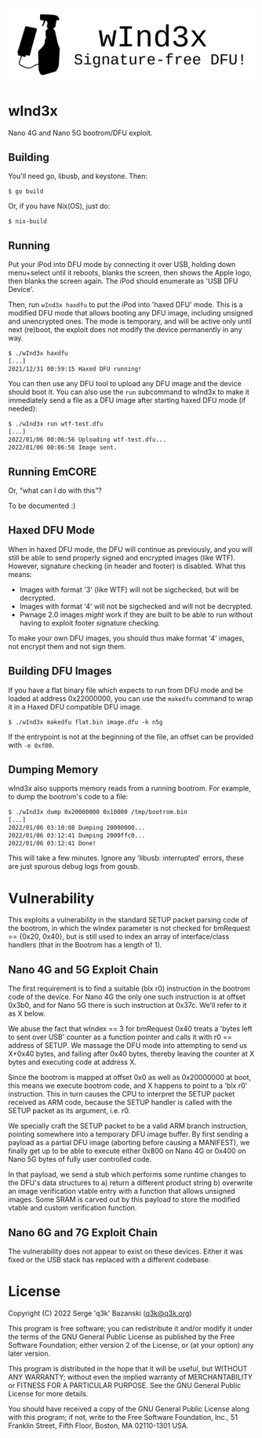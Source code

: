 <img src="logotype.png">

wInd3x
======

Nano 4G and Nano 5G bootrom/DFU exploit.

Building
--------

You'll need go, libusb, and keystone. Then:

    $ go build

Or, if you have Nix(OS), just do:

    $ nix-build

Running
-------

Put your iPod into DFU mode by connecting it over USB, holding down menu+select until it reboots, blanks the screen, then shows the Apple logo, then blanks the screen again. The iPod should enumerate as 'USB DFU Device'.

Then, run `wInd3x haxdfu` to put the iPod into 'haxed DFU' mode. This is a modified DFU mode that allows booting any DFU image, including unsigned and unencrypted ones. The mode is temporary, and will be active only until next (re)boot, the exploit does not modify the device permanently in any way.

    $ ./wInd3x haxdfu
    [...]
    2021/12/31 00:59:15 Haxed DFU running!

You can then use any DFU tool to upload any DFU image and the device should boot it. You can also use the `run` subcommand to wInd3x to make it immediately send a file as a DFU image after starting haxed DFU mode (if needed):

    $ ./wInd3x run wtf-test.dfu
    [...]
    2022/01/06 00:06:56 Uploading wtf-test.dfu...
    2022/01/06 00:06:56 Image sent.

Running EmCORE
--------------

Or, “what can I do with this”?

To be documented :)

Haxed DFU Mode
--------------

When in haxed DFU mode, the DFU will continue as previously, and you will still be able to send properly signed and encrypted images (like WTF). However, signature checking (in header and footer) is disabled. What this means:

 - Images with format '3' (like WTF) will not be sigchecked, but will be decrypted.
 - Images with format '4' will not be sigchecked and will not be decrypted.
 - Pwnage 2.0 images *might* work if they are built to be able to run without having to exploit footer signature checking.


To make your own DFU images, you should thus make format '4' images, not encrypt them and not sign them.

Building DFU Images
-------------------

If you have a flat binary file which expects to run from DFU mode and be loaded at address 0x22000000, you can use the `makedfu` command to wrap it in a Haxed DFU compatible DFU image.

    $ ./wInd3x makedfu flat.bin image.dfu -k n5g

If the entrypoint is not at the beginning of the file, an offset can be provided with `-e 0xf00`.

Dumping Memory
--------------

wInd3x also supports memory reads from a running bootrom. For example, to dump the bootrom's code to a file:

    $ ./wInd3x dump 0x20000000 0x10000 /tmp/bootrom.bin
    [...]
    2022/01/06 03:10:08 Dumping 20000000...
    2022/01/06 03:12:41 Dumping 2000ffc0...
    2022/01/06 03:12:41 Done!

This will take a few minutes. Ignore any 'libusb: interrupted' errors, these are just spurous debug logs from gousb.

Vulnerability
=============

This exploits a vulnerability in the standard SETUP packet parsing code of the bootrom, in which the wIndex parameter is not checked for bmRequest == {0x20, 0x40}, but is still used to index an array of interface/class handlers (that in the Bootrom has a length of 1).

Nano 4G and 5G Exploit Chain
--------------------

The first requirement is to find a suitable (blx r0) instruction in the bootrom code of the device. For Nano 4G the only one such instruction is at offset 0x3b0, and for Nano 5G there is such instruction at 0x37c. We'll refer to it as X below.

We abuse the fact that wIndex == 3 for bmRequest 0x40 treats a 'bytes left to sent over USB' counter as a function pointer and calls it with r0 == address of SETUP. We massage the DFU mode into attempting to send us X+0x40 bytes, and failing after 0x40 bytes, thereby leaving the counter at X bytes and executing code at address X.

Since the bootrom is mapped at offset 0x0 as well as 0x20000000 at boot, this means we execute bootrom code, and X happens to point to a 'blx r0' instruction. This in turn causes the CPU to interpret the SETUP packet received as ARM code, because the SETUP handler is called with the SETUP packet as its argument, i.e. r0.

We specially craft the SETUP packet to be a valid ARM branch instruction, pointing somewhere into a temporary DFU image buffer. By first sending a payload as a partial DFU image (aborting before causing a MANIFEST), we finally get up to be able to execute either 0x800 on Nano 4G or 0x400 on Nano 5G bytes of fully user controlled code.

In that payload, we send a stub which performs some runtime changes to the DFU's data structures to a) return a different product string b) overwrite an image verification vtable entry with a function that allows unsigned images. Some SRAM is carved out by this payload to store the modified vtable and custom verification function.

Nano 6G and 7G Exploit Chain
------------------------

The vulnerability does not appear to exist on these devices. Either it was fixed or the USB stack has replaced with a different codebase.

License
=======

Copyright (C) 2022 Serge 'q3k' Bazanski (q3k@q3k.org)

This program is free software; you can redistribute it and/or modify
it under the terms of the GNU General Public License as published by
the Free Software Foundation; either version 2 of the License, or
(at your option) any later version.

This program is distributed in the hope that it will be useful,
but WITHOUT ANY WARRANTY; without even the implied warranty of
MERCHANTABILITY or FITNESS FOR A PARTICULAR PURPOSE.  See the
GNU General Public License for more details.

You should have received a copy of the GNU General Public License along
with this program; if not, write to the Free Software Foundation, Inc.,
51 Franklin Street, Fifth Floor, Boston, MA 02110-1301 USA.
